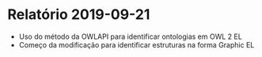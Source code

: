 # Relatório 2019-09-21

- Uso do método da OWLAPI para identificar ontologias em OWL 2 EL
- Começo da modificação para identificar estruturas na forma Graphic EL
